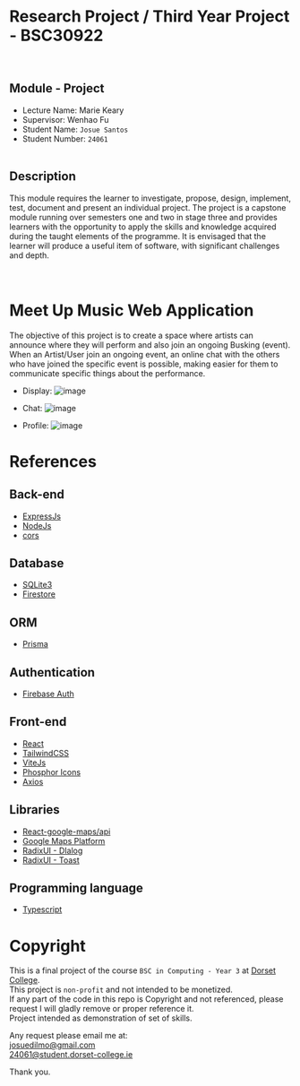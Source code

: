 # Research Project / Third Year Project - BSC30922

<br>

## Module - Project

- Lecture Name: Marie Keary
- Supervisor: Wenhao Fu
- Student Name: `Josue Santos`
- Student Number: `24061`
  <br><br>

## Description

This module requires the learner to investigate, propose, design, implement, test, document and present an individual project. The project is a capstone module running over semesters one and two in stage three and provides learners with the opportunity to apply the skills and knowledge acquired during the taught elements of the programme. It is envisaged that the learner will produce a useful item of software, with significant challenges and depth.
<br><br><br>


# Meet Up Music Web Application
The objective of this project is to create a space where artists can announce where they will perform and also join an ongoing Busking (event).<br>
When an Artist/User join an ongoing event, an online chat with the others who have joined the specific event is possible, making easier for them to communicate specific things about the performance.

- Display:
![image](https://user-images.githubusercontent.com/90706882/222977144-8f85ba76-f4ba-489f-b954-8b39f8d2e4db.png)

- Chat:
![image](https://user-images.githubusercontent.com/90706882/222977220-aea2391a-3b03-465c-a4ee-9252f4ea9486.png)

- Profile:
![image](https://user-images.githubusercontent.com/90706882/222977362-e1e305b6-c6fa-4bb0-b733-b9f32d204c6e.png)


# References 

## Back-end
- [ExpressJs](https://expressjs.com/en/starter/installing.html)<br>
- [NodeJs](https://nodejs.org/en/docs/)<br>
- [cors](https://www.npmjs.com/package/cors)<br>

## Database
- [SQLite3](https://www.npmjs.com/package/sqlite3)<br>
- [Firestore](https://firebase.google.com/docs/firestore?authuser=0&hl=en)<br>

## ORM
- [Prisma](https://www.prisma.io/docs/getting-started)<br>

## Authentication
- [Firebase Auth](https://firebase.google.com/docs/auth?authuser=0&hl=en)<br>

## Front-end
- [React](https://reactjs.org/docs/getting-started.html)<br>
- [TailwindCSS](https://tailwindcss.com/docs/installation)<br>
- [ViteJs](https://vitejs.dev/guide/)<br>
- [Phosphor Icons](https://phosphoricons.com/)<br>
- [Axios](https://www.npmjs.com/package/axios)<br>

## Libraries
- [React-google-maps/api](https://react-google-maps-api-docs.netlify.app/)<br>
- [Google Maps Platform](https://developers.google.com/maps/documentation/javascript)<br>
- [RadixUI - DIalog](https://www.radix-ui.com/docs/primitives/components/dialog)<br>
- [RadixUI - Toast](https://www.radix-ui.com/docs/primitives/components/toast)<br>

## Programming language
- [Typescript](https://www.typescriptlang.org/docs/)

# Copyright
This is a final project of the course `BSC in Computing - Year 3` at [Dorset College](https://dorset.ie/).<br>
This project is `non-profit` and not intended to be monetized.<br>
If any part of the code in this repo is Copyright and not referenced, please request I will gladly remove or proper reference it.<br>
Project intended as demonstration of set of skills.<br>

Any request please email me at:<br>
josuedilmo@gmail.com<br>
24061@student.dorset-college.ie<br>

Thank you.
